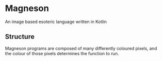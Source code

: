 # Magneson
An image based esoteric language written in Kotlin

## Structure
Magneson programs are composed of many differently coloured pixels, and the colour of those pixels determines the function to run.